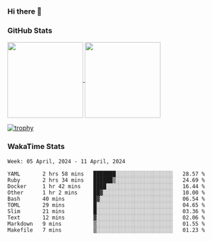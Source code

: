 ### Hi there 👋

### GitHub Stats

<a href="https://github.com/anuraghazra/github-readme-stats">
  <img align="center" height="170px" src="https://github-readme-stats.vercel.app/api/top-langs/?username=tksfjt1024&layout=compact&count_private=true&show_icons=true&show_icons=true&theme=graywhite" />
</a>
<a href="https://github.com/anuraghazra/github-readme-stats">
  <img align="center" height="170px" src="https://github-readme-stats.vercel.app/api?username=tksfjt1024&count_private=true&show_icons=true&show_icons=true&theme=graywhite" />
</a>

[![trophy](https://github-profile-trophy.vercel.app/?username=tksfjt1024)](https://github.com/ryo-ma/github-profile-trophy)

### WakaTime Stats

<!--START_SECTION:waka-->
```text
Week: 05 April, 2024 - 11 April, 2024

YAML       2 hrs 58 mins   ███████░░░░░░░░░░░░░░░░░░   28.57 % 
Ruby       2 hrs 34 mins   ██████▒░░░░░░░░░░░░░░░░░░   24.69 % 
Docker     1 hr 42 mins    ████░░░░░░░░░░░░░░░░░░░░░   16.44 % 
Other      1 hr 2 mins     ██▓░░░░░░░░░░░░░░░░░░░░░░   10.00 % 
Bash       40 mins         █▓░░░░░░░░░░░░░░░░░░░░░░░   06.54 % 
TOML       29 mins         █░░░░░░░░░░░░░░░░░░░░░░░░   04.65 % 
Slim       21 mins         █░░░░░░░░░░░░░░░░░░░░░░░░   03.36 % 
Text       12 mins         ▓░░░░░░░░░░░░░░░░░░░░░░░░   02.06 % 
Markdown   9 mins          ▒░░░░░░░░░░░░░░░░░░░░░░░░   01.55 % 
Makefile   7 mins          ▒░░░░░░░░░░░░░░░░░░░░░░░░   01.23 % 
```
<!--END_SECTION:waka-->
